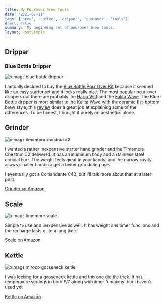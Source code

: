 ```yaml
---
title: My Pourover Brew Tools
date: '2021-07-11'
tags: ['brew', 'coffee', 'dripper', 'pourover', 'tools']
draft: false
summary: 'My beginning set of pourover brew tools.'
layout: PostSimple
---
```


## Dripper

### Blue Bottle Dripper

![ximage blue bottle dripper](https://blue-bottle-cms.global.ssl.fastly.net/hbhhv9rz9/image/upload/c_thumb,h_576,w_576/v1636412801/sgrx3ojtxqmy8qgopa4p.jpg)

I actually decided to buy the [Blue Bottle Pour Over Kit](https://bluebottlecoffee.com/store/blue-bottle-pour-over-kit) because it seemed like an easy starter set and it looks really nice. The most popular pour-over drippers out there are probably the [Hario V60](https://www.hario-usa.com/collections/drippers) and the [Kalita Wave](http://kalita.ae/products/dripper). The Blue Bottle dripper is more similar to the Kalita Wave with the ceramic flat-bottom brew style, this [review](https://coffeechronicler.com/review-blue-bottle-coffee-dripper/) does a great job at explaining some of the differences. To be honest, I bought it purely on aesthetics alone.

## Grinder

![ximage timemore chestnut c2](https://en.timemore.com/wp-content/uploads/2020/02/%E5%9B%BE%E5%83%8F-105%402x.jpg)

I wanted a rather inexpensive starter hand grinder and the Timemore Chestnut C2 delivered. It has an aluminum body and a stainless steel conical burr. The weight feels great in your hands, and the narrow cavity allows smaller hands to get a better grip during use.

I eventually got a Comandante C40, but I'll talk more about that at a later post.

[Grinder on Amazon](https://amzn.to/3HfHAo1)

## Scale

![ximage timemore scale](https://en.timemore.com/wp-content/uploads/2020/03/%E8%AF%A6%E6%83%85%E9%A1%B5%E5%B0%8F%E5%B0%BA%E5%AF%B8%E4%BA%A7%E5%93%81%E5%9B%BE%E7%BB%84-507.png)

Simple to use and inexpensive as well. It has weight and timer functions and the recharge lasts quite a long time.

[Scale on Amazon](https://amzn.to/3euApfe)

## Kettle

![ximage miroco gooseneck kettle](https://i5.walmartimages.com/asr/4cc3156a-3a17-4458-87a4-6dac97ad1b27.e0f9b229d1ef4d80968bd3796b101be8.jpeg?odnHeight=612&odnWidth=612&odnBg=FFFFFF)

I was looking for a gooseneck kettle and this one did the trick. It has temperature settings in both F/C along with timer functions that I haven't used yet.

[Kettle on Amazon](https://amzn.to/3Jq5T4G)
